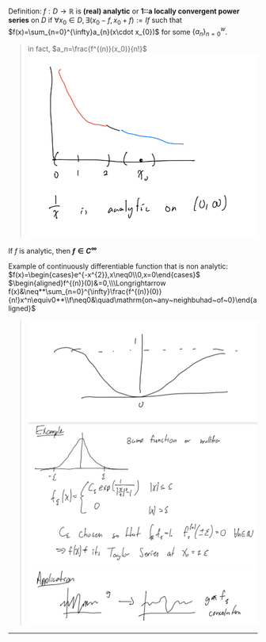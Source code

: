 Definition:
$f:D\rightarrow\mathbb{R}$ is **(real) analytic** or **1::a locally convergent power series** on $D$ if $\forall x_{0}\in D,\exists(x_{0}-f,x_{0}+f):=If$ such that $f(x)=\sum_{n=0}^{\infty}a_{n}(x\cdot x_{0})$ for some $\{a_{n}\}_{n=0}^{w}$. 
> in fact, $a_n=\frac{f^{(n)}(x_0)}{n!}$
> ![|300](z_attachments/Pasted%20image%2020250418171457.png)

If $f$ is analytic, then **$f\in C^{\infty}$**

Example of continuously differentiable function that is non analytic:
$f(x)=\begin{cases}e^{-x^{2}},x\neq0\\0,x=0\end{cases}$
$\begin{aligned}f^{(n)}(0)&=0,\\\Longrightarrow f(x)&\neq**\sum_{n=0}^{\infty}\frac{f^{(n)}(0)}{n!}x^n\equiv0**\\f\neq0&\quad\mathrm{on~any~neighbuhad~of~0}\end{aligned}$
> ![|300](z_attachments/Pasted%20image%2020250418171857.png)
> ![|300](z_attachments/Pasted%20image%2020250418172104.png)
> ![|300](z_attachments/Pasted%20image%2020250418172119.png)



***

